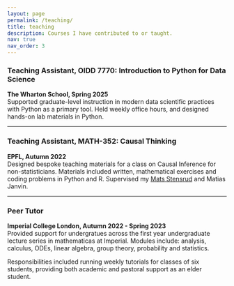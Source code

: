 ```yaml
---
layout: page
permalink: /teaching/
title: teaching
description: Courses I have contributed to or taught. 
nav: true
nav_order: 3
---
```


### Teaching Assistant, OIDD 7770: Introduction to Python for Data Science  
**The Wharton School, Spring 2025**  
Supported graduate-level instruction in modern data scientific practices with Python as a primary tool. Held weekly office hours, and designed hands-on lab materials in Python.

---

### Teaching Assistant, MATH-352: Causal Thinking  
**EPFL, Autumn 2022**  
Designed bespoke teaching materials for a class on Causal Inference for non-statisticians. Materials included written, mathematical exercises and coding problems in Python and R. Supervised my [Mats Stensrud](https://matsjst.github.io) and Matias Janvin. 

---

### Peer Tutor  
**Imperial College London, Autumn 2022 - Spring 2023**  
Provided support for undergratues across the first year undergraduate lecture series in mathematicas at Imperial. Modules include: analysis, calculus, ODEs, linear algebra, group theory, probability and statistics. 

Responsibilities included running weekly tutorials for classes of six students, providing both academic and pastoral support as an elder student. 
